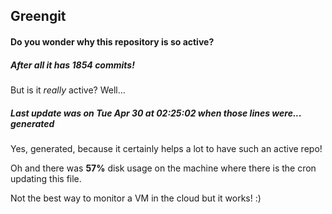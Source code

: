 ## Greengit

#### Do you wonder why this repository is so active?

##### After all it has 1854 commits!

But is it *really* active? Well...

##### Last update was on Tue Apr 30 at 02:25:02 when those lines were... generated

Yes, generated, because it certainly helps a lot to have such an active repo!

Oh and there was **57%** disk usage on the machine
where there is the cron updating this file.

Not the best way to monitor a VM in the cloud but it works! :)
